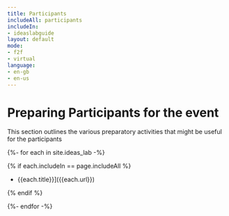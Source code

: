 ```yaml
---
title: Participants
includeAll: participants
includeIn:
- ideaslabguide
layout: default
mode:
- f2f
- virtual
language:
- en-gb
- en-us
---
```

# Preparing Participants for the event

This section outlines the various preparatory activities that might be useful for the participants

{%- for each in site.ideas_lab -%}

{% if each.includeIn == page.includeAll %}

* {{each.title}}]({{each.url}})

{% endif %}

{%- endfor -%}
